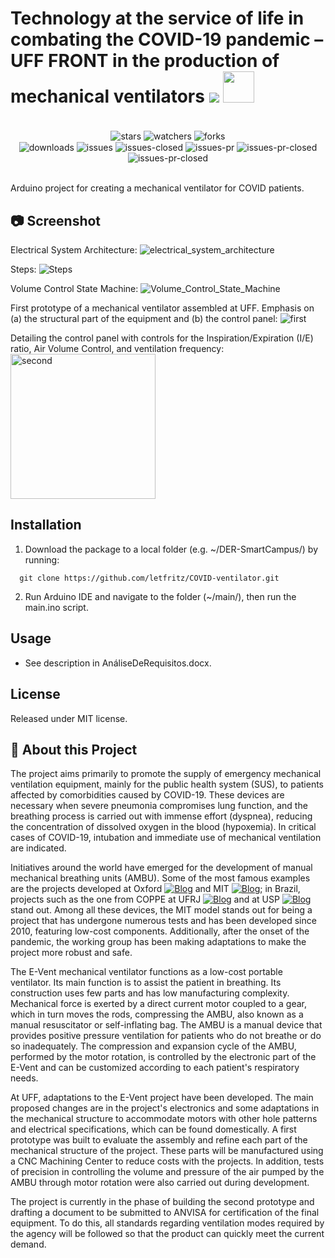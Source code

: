 # Technology at the service of life in combating the COVID-19 pandemic – UFF FRONT in the production of mechanical ventilators <img src="https://skillicons.dev/icons?i=arduino" /> <img src="https://github.com/letfritz/COVID-ventilator/assets/161434060/d02af6c4-3ca7-47da-a604-dc2921ba0493" style="max-width: 50%; height: 50px;">

<div align="center"><br/>
  <div style="display: inline-block;">
    <img align="center" alt="stars" src="https://img.shields.io/github/stars/letfritz/COVID-ventilator.svg">
    <img align="center" alt="watchers" src="https://img.shields.io/github/watchers/letfritz/COVID-ventilator.svg">
    <img align="center" alt="forks" src="https://img.shields.io/github/forks/letfritz/COVID-ventilator.svg">
  </div>
  <div style="display: inline-block;">
    <img align="center" alt="downloads" src="https://img.shields.io/github/downloads/letfritz/COVID-ventilator/total.svg">
    <img align="center" alt="issues" src="https://img.shields.io/github/issues/letfritz/COVID-ventilator/total.svg">
    <img align="center" alt="issues-closed" src="https://img.shields.io/github/issues-closed/letfritz/COVID-ventilator/total.svg">
    <img align="center" alt="issues-pr" src="https://img.shields.io/github/issues-pr/letfritz/COVID-ventilator/total.svg">
    <img align="center" alt="issues-pr-closed" src="https://img.shields.io/github/issues-pr-closed/letfritz/COVID-ventilator/total.svg">
    <img align="center" alt="issues-pr-closed" src="https://img.shields.io/github/license/letfritz/COVID-ventilator.svg">
  </div>
</div><br/>

Arduino project for creating a mechanical ventilator for COVID patients.

## 📷 Screenshot
Electrical System Architecture:
![electrical_system_architecture](https://github.com/letfritz/COVID-ventilator/assets/161434060/cd5b33a1-4bef-4791-9cc3-b69dd96027ef)

Steps:
![Steps](https://github.com/letfritz/COVID-ventilator/assets/161434060/f0199e84-680d-4818-808f-e29d912b2254)

Volume Control State Machine:
![Volume_Control_State_Machine](https://github.com/letfritz/COVID-ventilator/assets/161434060/5d6c9698-e088-4bde-9232-60c9416cf0cf)

First prototype of a mechanical ventilator assembled at UFF. Emphasis on (a) the structural part of the equipment and (b) the control panel:
![first](https://github.com/letfritz/COVID-ventilator/assets/161434060/987f034d-0b2c-4305-abe3-c6c266cc9a4b)

Detailing the control panel with controls for the Inspiration/Expiration (I/E) ratio, Air Volume Control, and ventilation frequency:
<img width="232" alt="second" src="https://github.com/letfritz/COVID-ventilator/assets/161434060/b76cbe47-501b-4860-a540-1cf5214bf0c3">


## Installation
1. Download the package to a local folder (e.g. ~/DER-SmartCampus/) by running:
  ```
    git clone https://github.com/letfritz/COVID-ventilator.git
  ```
2. Run Arduino IDE and navigate to the folder (~/main/), then run the main.ino script.

## Usage
  - See description in AnáliseDeRequisitos.docx.

## License
Released under MIT license.

## 📝 About this Project
The project aims primarily to promote the supply of emergency mechanical ventilation equipment, mainly for the public health system (SUS), to patients affected by comorbidities caused by COVID-19. These devices are necessary when severe pneumonia compromises lung function, and the breathing process is carried out with immense effort (dyspnea), reducing the concentration of dissolved oxygen in the blood (hypoxemia). In critical cases of COVID-19, intubation and immediate use of mechanical ventilation are indicated.

Initiatives around the world have emerged for the development of manual mechanical breathing units (AMBU). Some of the most famous examples are the projects developed at Oxford [![Blog](https://img.shields.io/website?label=OxVentProject.com&url=https://oxvent.org/)](https://oxvent.org/) and MIT [![Blog](https://img.shields.io/website?label=E-Vent.com&url=https://e-vent.mit.edu/)](https://e-vent.mit.edu/); in Brazil, projects such as the one from COPPE at UFRJ [![Blog](https://img.shields.io/website?label=ventiladorcoppe.com&url=https://sites.google.com/peb.ufrj.br/ventiladorcoppe)](https://sites.google.com/peb.ufrj.br/ventiladorcoppe) and at USP [![Blog](https://img.shields.io/website?label=Inspire.com&url=https://www.poli.usp.br/inspire)](https://www.poli.usp.br/inspire) stand out. Among all these devices, the MIT model stands out for being a project that has undergone numerous tests and has been developed since 2010, featuring low-cost components. Additionally, after the onset of the pandemic, the working group has been making adaptations to make the project more robust and safe.

The E-Vent mechanical ventilator functions as a low-cost portable ventilator. Its main function is to assist the patient in breathing. Its construction uses few parts and has low manufacturing complexity. Mechanical force is exerted by a direct current motor coupled to a gear, which in turn moves the rods, compressing the AMBU, also known as a manual resuscitator or self-inflating bag. The AMBU is a manual device that provides positive pressure ventilation for patients who do not breathe or do so inadequately. The compression and expansion cycle of the AMBU, performed by the motor rotation, is controlled by the electronic part of the E-Vent and can be customized according to each patient's respiratory needs.

At UFF, adaptations to the E-Vent project have been developed. The main proposed changes are in the project's electronics and some adaptations in the mechanical structure to accommodate motors with other hole patterns and electrical specifications, which can be found domestically. A first prototype was built to evaluate the assembly and refine each part of the mechanical structure of the project. These parts will be manufactured using a CNC Machining Center to reduce costs with the projects. In addition, tests of precision in controlling the volume and pressure of the air pumped by the AMBU through motor rotation were also carried out during development.

The project is currently in the phase of building the second prototype and drafting a document to be submitted to ANVISA for certification of the final equipment. To do this, all standards regarding ventilation modes required by the agency will be followed so that the product can quickly meet the current demand.
